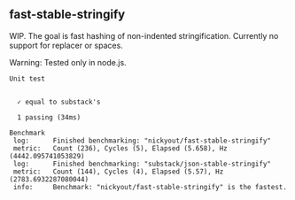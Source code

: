 ## fast-stable-stringify
WIP. The goal is fast hashing of non-indented stringification. Currently no support for replacer or spaces. 

Warning: Tested only in node.js. 

```
Unit test


  ✓ equal to substack's

  1 passing (34ms)

Benchmark
 log:      Finished benchmarking: "nickyout/fast-stable-stringify"
 metric:   Count (236), Cycles (5), Elapsed (5.658), Hz (4442.095741053829)
 log:      Finished benchmarking: "substack/json-stable-stringify"
 metric:   Count (144), Cycles (4), Elapsed (5.57), Hz (2783.6932287080044)
 info:     Benchmark: "nickyout/fast-stable-stringify" is the fastest.
```